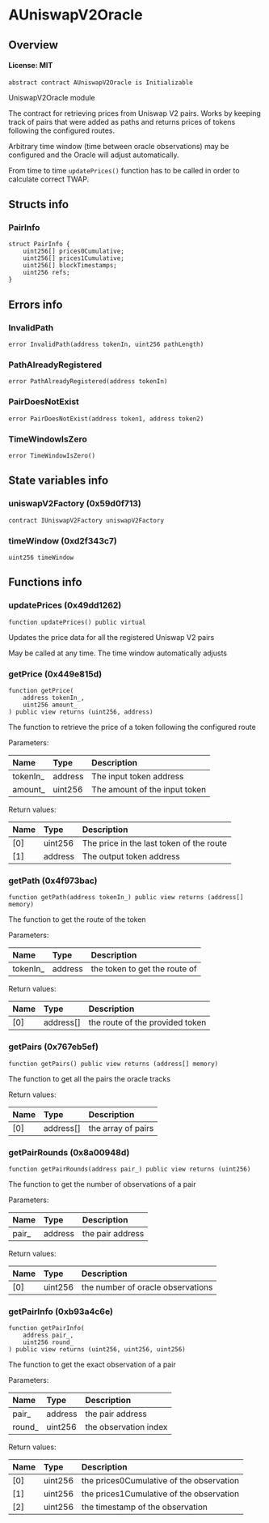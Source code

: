# AUniswapV2Oracle

## Overview

#### License: MIT

```solidity
abstract contract AUniswapV2Oracle is Initializable
```

UniswapV2Oracle module

The contract for retrieving prices from Uniswap V2 pairs. Works by keeping track of pairs that were
added as paths and returns prices of tokens following the configured routes.

Arbitrary time window (time between oracle observations) may be configured and the Oracle will adjust automatically.

From time to time `updatePrices()` function has to be called in order to calculate correct TWAP.
## Structs info

### PairInfo

```solidity
struct PairInfo {
	uint256[] prices0Cumulative;
	uint256[] prices1Cumulative;
	uint256[] blockTimestamps;
	uint256 refs;
}
```


## Errors info

### InvalidPath

```solidity
error InvalidPath(address tokenIn, uint256 pathLength)
```


### PathAlreadyRegistered

```solidity
error PathAlreadyRegistered(address tokenIn)
```


### PairDoesNotExist

```solidity
error PairDoesNotExist(address token1, address token2)
```


### TimeWindowIsZero

```solidity
error TimeWindowIsZero()
```


## State variables info

### uniswapV2Factory (0x59d0f713)

```solidity
contract IUniswapV2Factory uniswapV2Factory
```


### timeWindow (0xd2f343c7)

```solidity
uint256 timeWindow
```


## Functions info

### updatePrices (0x49dd1262)

```solidity
function updatePrices() public virtual
```

Updates the price data for all the registered Uniswap V2 pairs

May be called at any time. The time window automatically adjusts
### getPrice (0x449e815d)

```solidity
function getPrice(
    address tokenIn_,
    uint256 amount_
) public view returns (uint256, address)
```

The function to retrieve the price of a token following the configured route


Parameters:

| Name     | Type    | Description                    |
| :------- | :------ | :----------------------------- |
| tokenIn_ | address | The input token address        |
| amount_  | uint256 | The amount of the input token  |


Return values:

| Name | Type    | Description                               |
| :--- | :------ | :---------------------------------------- |
| [0]  | uint256 | The price in the last token of the route  |
| [1]  | address | The output token address                  |

### getPath (0x4f973bac)

```solidity
function getPath(address tokenIn_) public view returns (address[] memory)
```

The function to get the route of the token


Parameters:

| Name     | Type    | Description                    |
| :------- | :------ | :----------------------------- |
| tokenIn_ | address | the token to get the route of  |


Return values:

| Name | Type      | Description                     |
| :--- | :-------- | :------------------------------ |
| [0]  | address[] | the route of the provided token |

### getPairs (0x767eb5ef)

```solidity
function getPairs() public view returns (address[] memory)
```

The function to get all the pairs the oracle tracks


Return values:

| Name | Type      | Description        |
| :--- | :-------- | :----------------- |
| [0]  | address[] | the array of pairs |

### getPairRounds (0x8a00948d)

```solidity
function getPairRounds(address pair_) public view returns (uint256)
```

The function to get the number of observations of a pair


Parameters:

| Name  | Type    | Description       |
| :---- | :------ | :---------------- |
| pair_ | address | the pair address  |


Return values:

| Name | Type    | Description                       |
| :--- | :------ | :-------------------------------- |
| [0]  | uint256 | the number of oracle observations |

### getPairInfo (0xb93a4c6e)

```solidity
function getPairInfo(
    address pair_,
    uint256 round_
) public view returns (uint256, uint256, uint256)
```

The function to get the exact observation of a pair


Parameters:

| Name   | Type    | Description            |
| :----- | :------ | :--------------------- |
| pair_  | address | the pair address       |
| round_ | uint256 | the observation index  |


Return values:

| Name | Type    | Description                               |
| :--- | :------ | :---------------------------------------- |
| [0]  | uint256 | the prices0Cumulative of the observation  |
| [1]  | uint256 | the prices1Cumulative of the observation  |
| [2]  | uint256 | the timestamp of the observation          |
